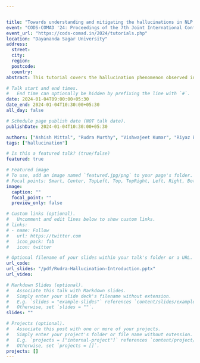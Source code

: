 ```yaml
---


title: "Towards understanding and mitigating the hallucinations in NLP and Speech"
event: "CODS-COMAD '24: Proceedings of the 7th Joint International Conference on Data Science & Management of Data (11th ACM IKDD CODS and 29th COMAD)"
event_url: "https://cods-comad.in/2024/tutorials.php"
location: "Dayananda Sagar University"
address:
  street:
  city:
  region:
  postcode:
  country:
abstract: This tutorial covers the hallucination phenomenon observed in generative AI models like autoregressive models and sequence-to-sequence models. The tutorial also provides a bird's eye-view of the approaches to mitigate hallcuinations.

# Talk start and end times.
#   End time can optionally be hidden by prefixing the line with `#`.
date: 2024-01-04T09:00:00+05:30
date_end: 2024-01-04T10:30:00+05:30
all_day: false

# Schedule page publish date (NOT talk date).
publishDate: 2024-01-04T10:30:00+05:30

authors: ["Ashish Mittal", "Rudra Murthy", "Vishwajeet Kumar", "Riyaz Bhat"]
tags: ["hallucination"]

# Is this a featured talk? (true/false)
featured: true

# Featured image
# To use, add an image named `featured.jpg/png` to your page's folder. 
# Focal points: Smart, Center, TopLeft, Top, TopRight, Left, Right, BottomLeft, Bottom, BottomRight.
image:
  caption: ""
  focal_point: ""
  preview_only: false

# Custom links (optional).
#   Uncomment and edit lines below to show custom links.
# links:
# - name: Follow
#   url: https://twitter.com
#   icon_pack: fab
#   icon: twitter

# Optional filename of your slides within your talk's folder or a URL.
url_code:
url_slides: "/pdf/Rudra-Hallucination-Introduction.pptx"
url_video:

# Markdown Slides (optional).
#   Associate this talk with Markdown slides.
#   Simply enter your slide deck's filename without extension.
#   E.g. `slides = "example-slides"` references `content/slides/example-slides.md`.
#   Otherwise, set `slides = ""`.
slides: ""

# Projects (optional).
#   Associate this post with one or more of your projects.
#   Simply enter your project's folder or file name without extension.
#   E.g. `projects = ["internal-project"]` references `content/project/deep-learning/index.md`.
#   Otherwise, set `projects = []`.
projects: []
---
```

